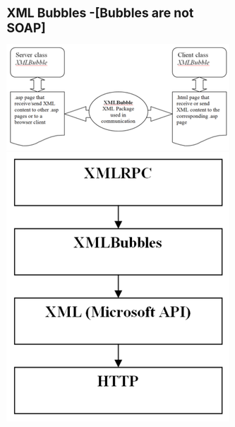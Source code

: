 XML Bubbles -[Bubbles are not SOAP]
===================================

![](/img/posts/vmasoft/xmlbubbles1.png)
![](/img/posts/vmasoft/xmlbubbles2.png)

